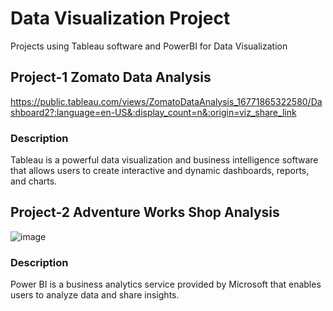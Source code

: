 # Data Visualization Project
Projects using Tableau software and PowerBI for Data Visualization 

## Project-1 Zomato Data Analysis
https://public.tableau.com/views/ZomatoDataAnalysis_16771865322580/Dashboard2?:language=en-US&:display_count=n&:origin=viz_share_link

### Description
Tableau is a powerful data visualization and business intelligence software that allows users to create interactive and dynamic dashboards, reports, and charts.

## Project-2 Adventure Works Shop Analysis
![image](https://user-images.githubusercontent.com/106535805/228333051-7da4ed74-3a67-40b6-8ef6-79e224153bdb.png)

### Description
Power BI is a business analytics service provided by Microsoft that enables users to analyze data and share insights. 


